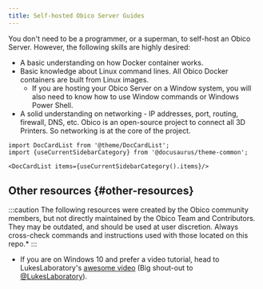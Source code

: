 ```yaml
---
title: Self-hosted Obico Server Guides
---
```


You don't need to be a programmer, or a superman, to self-host an Obico Server. However, the following skills are highly desired:

- A basic understanding on how Docker container works.
- Basic knowledge about Linux command lines. All Obico Docker containers are built from Linux images.
    - If you are hosting your Obico Server on a Window system, you will also need to know how to use Window commands or Windows Power Shell.
- A solid understanding on networking - IP addresses, port, routing, firewall, DNS, etc. Obico is an open-source project to connect all 3D Printers. So networking is at the core of the project.

```mdx-code-block
import DocCardList from '@theme/DocCardList';
import {useCurrentSidebarCategory} from '@docusaurus/theme-common';

<DocCardList items={useCurrentSidebarCategory().items}/>
```

## Other resources {#other-resources}

:::caution
The following resources were created by the Obico community members, but not directly maintained by the Obico Team and Contributors. They may be outdated, and should be used at user discretion. Always cross-check commands and instructions used with those located on this repo.*
:::

- If you are on Windows 10 and prefer a video tutorial, head to LukesLaboratory's [awesome video](https://www.youtube.com/watch?v=8l4C_K9S2-Y) (Big shout-out to [@LukesLaboratory](https://twitter.com/LukesLaboratory/)).
